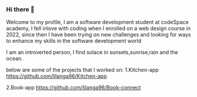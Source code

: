 ### Hi there 👋
Welcome to my profile, I am a software development student at codeSpace academy,  I fell inlove with coding when I enrolled on a web design course in 2022, since then I have been trying on new challenges and looking for ways to enhance my skills in the software development world

I am an introverted person, I find solace in sunsets,sunrise,rain and the ocean.

below are some of the projects that I worked on:
 1.Kitchen-app https://github.com/lilanga96/Kitchen-app 

2.Book-app https://github.com/lilanga96/Book-connect


                                               
                                                


<!--
**lilanga96/Lilanga96** is a ✨ _special_ ✨ repository because its `README.md` (this file) appears on your GitHub profile.

Here are some ideas to get you started:

- 🔭 I’m currently working on ...
- 🌱 I’m currently learning ...
- 👯 I’m looking to collaborate on ...
- 🤔 I’m looking for help with ...
- 💬 Ask me about ...
- 📫 How to reach me: ...
- 😄 Pronouns: ...
- ⚡ Fun fact: ...
-->
